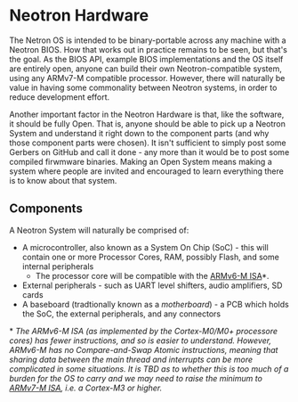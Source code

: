 # Neotron Hardware

The Netron OS is intended to be binary-portable across any machine with a Neotron BIOS. How that works out in practice remains to be seen, but that's the goal. As the BIOS API, example BIOS implementations and the OS itself are entirely open, anyone can build their own Neotron-compatible system, using any ARMv7-M compatible processor. However, there will naturally be value in having some commonality between Neotron systems, in order to reduce development effort.

Another important factor in the Neotron Hardware is that, like the software, it should be fully Open. That is, anyone should be able to pick up a Neotron System and understand it right down to the component parts (and why those component parts were chosen). It isn't sufficient to simply post some Gerbers on GitHub and call it done - any more than it would be to post some compiled firwmware binaries. Making an Open System means making a system where people are invited and encouraged to learn everything there is to know about that system.

## Components

A Neotron System will naturally be comprised of:

* A microcontroller, also known as a System On Chip (SoC) - this will contain one or more Processor Cores, RAM, possibly Flash, and some internal peripherals
	* The processor core will be compatible with the [ARMv6-M ISA]\*.
* External peripherals - such as UART level shifters, audio amplifiers, SD cards
* A baseboard (tradtionally known as a _motherboard_) - a PCB which holds the SoC, the external peripherals, and any connectors

\* _The ARMv6-M ISA (as implemented by the Cortex-M0/M0+ processore cores) has fewer instructions, and so is easier to understand. However, ARMv6-M has no Compare-and-Swap Atomic instructions, meaning that sharing data between the main thread and interrupts can be more complicated in some situations. It is TBD as to whether this is too much of a burden for the OS to carry and we may need to raise the minimum to [ARMv7-M ISA], i.e. a Cortex-M3 or higher._

[ARMv6-M ISA]: https://static.docs.arm.com/ddi0419/d/DDI0419D_armv6m_arm.pdf
[ARMv7-M ISA]: https://static.docs.arm.com/ddi0403/e/DDI0403E_B_armv7m_arm.pdf

